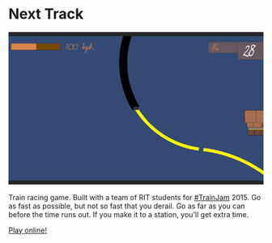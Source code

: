 # Next Track

![Animatic](/media/next_track_boom.gif "Come on ride that train")

Train racing game. Built with a team of RIT students for [#TrainJam](http://trainjam.com) 2015. Go as fast as possible, but not so fast that you derail. Go as far as you can before the time runs out. If you make it to a station, you'll get extra time.

[Play online!](http://antitoxin.itch.io/next-track)
